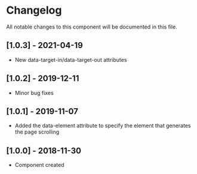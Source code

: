 # Changelog
All notable changes to this component will be documented in this file.

## [1.0.3] - 2021-04-19
- New data-target-in/data-target-out attributes

## [1.0.2] - 2019-12-11
- Minor bug fixes

## [1.0.1] - 2019-11-07
- Added the data-element attribute to specify the element that generates the page scrolling

## [1.0.0] - 2018-11-30
- Component created
